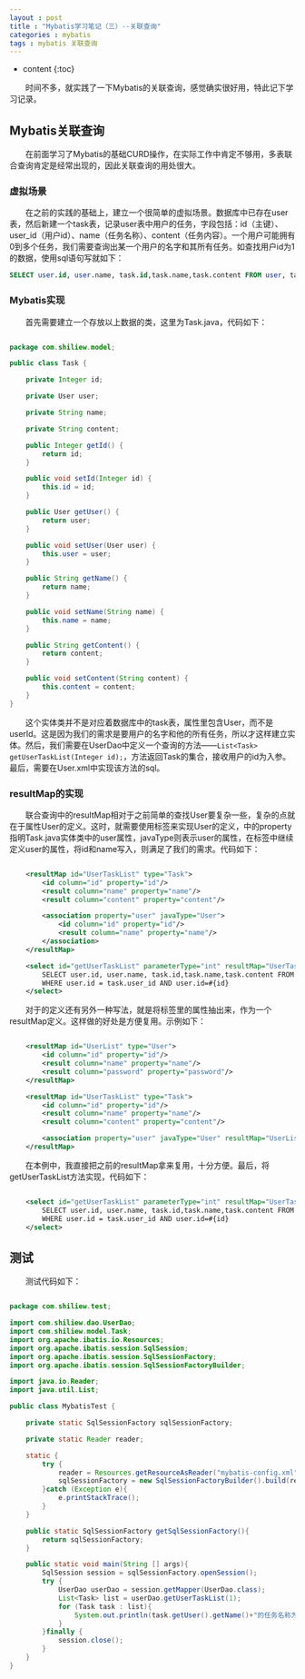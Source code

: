 ```yaml
---
layout : post
title : "Mybatis学习笔记（三）--关联查询"
categories : mybatis
tags : mybatis 关联查询
---
```


* content
{:toc}

　　时间不多，就实践了一下Mybatis的关联查询，感觉确实很好用，特此记下学习记录。




## Mybatis关联查询

　　在前面学习了Mybatis的基础CURD操作，在实际工作中肯定不够用，多表联合查询肯定是经常出现的，因此关联查询的用处很大。

### 虚拟场景

　　在之前的实践的基础上，建立一个很简单的虚拟场景。数据库中已存在user表，然后新建一个task表，记录user表中用户的任务，字段包括：id（主键）、user_id（用户id）、name（任务名称）、content（任务内容）。一个用户可能拥有0到多个任务，我们需要查询出某一个用户的名字和其所有任务。如查找用户id为1的数据，使用sql语句写就如下：

```sql
SELECT user.id, user.name, task.id,task.name,task.content FROM user, task WHERE user.id = task.user_id AND user.id=1;
```

### Mybatis实现

　　首先需要建立一个存放以上数据的类，这里为Task.java，代码如下：

```java

package com.shiliew.model;

public class Task {

    private Integer id;

    private User user;

    private String name;

    private String content;

    public Integer getId() {
        return id;
    }

    public void setId(Integer id) {
        this.id = id;
    }

    public User getUser() {
        return user;
    }

    public void setUser(User user) {
        this.user = user;
    }

    public String getName() {
        return name;
    }

    public void setName(String name) {
        this.name = name;
    }

    public String getContent() {
        return content;
    }

    public void setContent(String content) {
        this.content = content;
    }
}
```

　　这个实体类并不是对应着数据库中的task表，属性里包含User，而不是userId。这是因为我们的需求是要用户的名字和他的所有任务，所以才这样建立实体。然后，我们需要在UserDao中定义一个查询的方法——`List<Task> getUserTaskList(Integer id);`，方法返回Task的集合，接收用户的id为入参。最后，需要在User.xml中实现该方法的sql。

### resultMap的实现

　　联合查询中的resultMap相对于之前简单的查找User要复杂一些，复杂的点就在于属性User的定义。这时，就需要使用<association>标签来实现User的定义，<association>中的property指明Task.java实体类中的user属性，javaType则表示user的属性，在<association>标签中继续定义user的属性，将id和name写入，则满足了我们的需求。代码如下：

```xml

	<resultMap id="UserTaskList" type="Task">
        <id column="id" property="id"/>
        <result column="name" property="name"/>
        <result column="content" property="content"/>

        <association property="user" javaType="User">
            <id column="id" property="id"/>
            <result column="name" property="name"/>
        </association>
    </resultMap>

    <select id="getUserTaskList" parameterType="int" resultMap="UserTaskList">
        SELECT user.id, user.name, task.id,task.name,task.content FROM user, task
        WHERE user.id = task.user_id AND user.id=#{id}
    </select>
```

　　对于<association>的定义还有另外一种写法，就是将标签里的属性抽出来，作为一个resultMap定义。这样做的好处是方便复用。示例如下：

```xml

	<resultMap id="UserList" type="User">
        <id column="id" property="id"/>
        <result column="name" property="name"/>
        <result column="password" property="password"/>
    </resultMap>

    <resultMap id="UserTaskList" type="Task">
        <id column="id" property="id"/>
        <result column="name" property="name"/>
        <result column="content" property="content"/>

        <association property="user" javaType="User" resultMap="UserList"/>
    </resultMap>
```

　　在本例中，我直接把之前的resultMap拿来复用，十分方便。最后，将getUserTaskList方法实现，代码如下：

```xml

	<select id="getUserTaskList" parameterType="int" resultMap="UserTaskList">
        SELECT user.id, user.name, task.id,task.name,task.content FROM user, task
        WHERE user.id = task.user_id AND user.id=#{id}
    </select>
```

## 测试

　　测试代码如下：

```java

package com.shiliew.test;

import com.shiliew.dao.UserDao;
import com.shiliew.model.Task;
import org.apache.ibatis.io.Resources;
import org.apache.ibatis.session.SqlSession;
import org.apache.ibatis.session.SqlSessionFactory;
import org.apache.ibatis.session.SqlSessionFactoryBuilder;

import java.io.Reader;
import java.util.List;

public class MybatisTest {

    private static SqlSessionFactory sqlSessionFactory;

    private static Reader reader;

    static {
        try {
            reader = Resources.getResourceAsReader("mybatis-config.xml");
            sqlSessionFactory = new SqlSessionFactoryBuilder().build(reader);
        }catch (Exception e){
            e.printStackTrace();
        }
    }

    public static SqlSessionFactory getSqlSessionFactory(){
        return sqlSessionFactory;
    }

    public static void main(String [] args){
        SqlSession session = sqlSessionFactory.openSession();
        try {
            UserDao userDao = session.getMapper(UserDao.class);
            List<Task> list = userDao.getUserTaskList(1);
            for (Task task : list){
                System.out.println(task.getUser().getName()+"的任务名称为"+task.getName()+",任务内容为"+task.getContent());
            }
        }finally {
            session.close();
        }
    }
}
```
